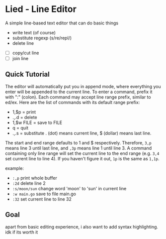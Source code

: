 # Lied - Line Editor

A simple line-based text editor that can do basic things
- write text (of course)
- substitute regexp (s/re/repl/)
- delete line
- [ ] copy/cut line
- [ ] join line

## Quick Tutorial
The editor will automatically put you in append mode, where everything you enter will be appended to the current line.
To enter a command, prefix it with ":" (colon).
Each command may accept line range prefix, similar to ed/ex.
Here are the list of commands with its default range prefix:
- 1,$p = print
- .,.d = delete
- 1,$w FILE = save to FILE
- q = quit
- .,.s = substitute
. (dot) means current line, $ (dollar) means last line. 

The start and end range defaults to 1 and $ respectively. 
Therefore, `3,p` means line 3 until last line, and `,3p` means line 1 until line 3.
A command containing only line range will set the current line to the end range (e.g. `3,4` set current line to line 4).
If you haven't figure it out, `1p` is the same as `1,1p`.

example:
- `:,p` print whole buffer
- `:2d` delete line 2
- `:s/moon/sun` change word 'moon' to 'sun' in current line
- `:w main.go` save to file main.go
- `:32` set current line to line 32

## Goal
apart from basic editing experience, i also want to add syntax highlighting. idk if its worth it
